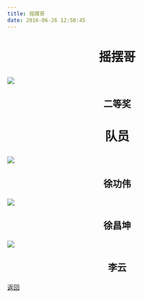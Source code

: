 ```yaml
---
title: 摇摆哥
date: 2016-06-26 12:58:45
---
```

# <p align="center">摇摆哥</p>

![](http://bst.cooler-tec.com/honor/nationwide/smart_car/2015/%E5%8C%BA%E4%BA%8C%E6%91%87%E6%91%86%E5%93%A5.jpg)
## <p align="center">二等奖</p>

# <p align="center">队员</p>

![](http://bst.cooler-tec.com/honor/nationwide/smart_car/2015/%E5%8C%BA%E4%BA%8C%E5%BE%90%E5%8A%9F%E4%BC%9F.jpg)
## <p align="center">徐功伟</p>

![](http://bst.cooler-tec.com/honor/nationwide/smart_car/2015/%E5%8C%BA%E4%BA%8C%E5%BE%90%E6%98%8C%E5%9D%A4.jpg)
## <p align="center">徐昌坤</p>

![](http://bst.cooler-tec.com/honor/nationwide/smart_car/2015/%E5%8C%BA%E4%BA%8C%E6%9D%8E%E4%BA%91.jpg)
## <p align="center">李云</p>

[返回](../)